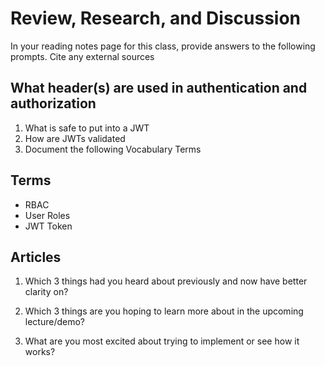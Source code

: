 # Review, Research, and Discussion
In your reading notes page for this class, provide answers to the following prompts. Cite any external sources

## What header(s) are used in authentication and authorization
1. What is safe to put into a JWT
1. How are JWTs validated
1. Document the following Vocabulary Terms

## Terms
- RBAC
- User Roles
- JWT Token


## Articles
1. Which 3 things had you heard about previously and now have better clarity on?

1. Which 3 things are you hoping to learn more about in the upcoming lecture/demo?

1. What are you most excited about trying to implement or see how it works?